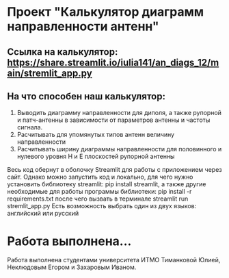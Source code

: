  # Проект "Калькулятор диаграмм направленности антенн"
 
 ## Ссылка на калькулятор: https://share.streamlit.io/iulia141/an_diags_12/main/stremlit_app.py

## На что способен наш калькулятор:
1. Выводить диаграмму направленности для диполя, а также рупорной и патч-антенны в зависимости от параметров антенны и частоты сигнала.
2. Расчитывать для упомянутых типов антенн величину направленности
3. Расчитывать ширину диаграммы направленности для половинного и нулевого уровня H и E плоскостей рупорной антенны


Весь код обернут в оболочку Streamlit для работы с приложением через сайт. Однако можно запустить код и локально, для чего нужно установить библиотеку streamlit:
 pip install streamlit,
а также другие необходимые для работы программы библиотеки:
 pip install -r requirements.txt
после чего вызвать в терминале
 streamlit run stremlit_app.py
Есть возможность выбрать один из двух языков: английский или русский

# Работа выполнена...
Работа выполнена студентами университета ИТМО Тиманковой Юлией, Неклюдовым Егором и Захаровым Иваном.
